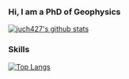 ### Hi, I am a PhD of Geophysics

[![juch427's github stats](https://github-readme-stats.vercel.app/api?username=juch427&count_private=true&show_icons=true&theme=solarized-dark&hide_border=true)](https://github.com/anuraghazra/github-readme-stats)


### Skills
[![Top Langs](https://github-readme-stats.vercel.app/api/top-langs/?username=juch427&count_private=true&hide=javascript,html,css,scss&layout=compact&theme=buefy)](https://github.com/juch427/github-readme-stats)
